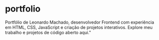 # portfolio
 Portfólio de Leonardo Machado, desenvolvedor Frontend com experiência em HTML, CSS, JavaScript e criação de projetos interativos. Explore meu trabalho e projetos de código aberto aqui."
